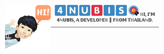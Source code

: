 <img align="left" src="https://raw.githubusercontent.com/4NUBlS/4NUBlS/master/assets/avatar_1.png" alt="4NUBlS" width="150" hight="150"/>
<div align="center">
    <img src="https://raw.githubusercontent.com/4NUBlS/4NUBlS/master/assets/4.png" alt="4"/>
    <img src="https://raw.githubusercontent.com/4NUBlS/4NUBlS/master/assets/N.png" alt="N"/>
    <img src="https://raw.githubusercontent.com/4NUBlS/4NUBlS/master/assets/U.png" alt="U"/>
    <img src="https://raw.githubusercontent.com/4NUBlS/4NUBlS/master/assets/B.png" alt="B"/>
    <img src="https://raw.githubusercontent.com/4NUBlS/4NUBlS/master/assets/I.png" alt="I"/>
    <img src="https://raw.githubusercontent.com/4NUBlS/4NUBlS/master/assets/S.png" alt="S"/>
    <img src="https://raw.githubusercontent.com/4NUBlS/4NUBlS/master/assets/BOW.png" alt="BOW"/>
    <b>ℍ𝕀, 𝕀'𝕄 𝟜ℕ𝕌𝔹𝕝𝕊, 𝔸 𝔻𝔼𝕍𝔼𝕃𝕆ℙ𝔼ℝ 🚀 𝔽ℝ𝕆𝕄 𝕋ℍ𝔸𝕀𝕃𝔸ℕ𝔻.</b>
</div>

---